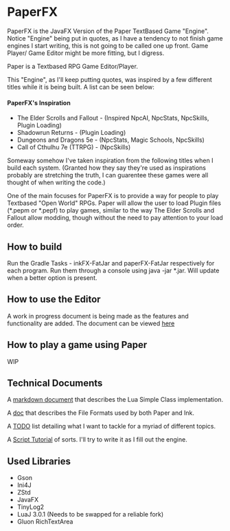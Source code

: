 # PaperFX

PaperFX is the JavaFX Version of the Paper TextBased Game "Engine". Notice "Engine" being put in quotes, as I have a tendency to not finish game engines I start writing, this is not going to be called one up front. Game Player/ Game Editor might be more fitting, but I digress. 

Paper is a Textbased RPG Game Editor/Player.

This "Engine", as I'll keep putting quotes, was inspired by a few different titles while it is being built. A list can be seen below:

#### PaperFX's Inspiration
* The Elder Scrolls and Fallout - (Inspired NpcAI, NpcStats, NpcSkills, Plugin Loading)
* Shadowrun Returns - (Plugin Loading)
* Dungeons and Dragons 5e - (NpcStats, Magic Schools, NpcSkills)
* Call of Cthulhu 7e (TTRPG) - (NpcSkills)

Someway somehow I've taken inspiration from the following titles when I build each system. (Granted how they say they're used as inspirations probably are stretching the truth, I can guarentee these games were all thought of when writing the code.) 

One of the main focuses for PaperFX is to provide a way for people to play Textbased "Open World" RPGs. Paper will allow the user to load Plugin files (*.pepm or *.pepf) to play games, similar to the way The Elder Scrolls and Fallout allow modding, though without the need to pay attention to your load order. 


## How to build

Run the Gradle Tasks - inkFX-FatJar and paperFX-FatJar respectively for each program. Run them through a console using java -jar *.jar. Will update when a better option is present. 

## How to use the Editor
A work in progress document is being made as the features and functionality are added. 
The document can be viewed [here](technical_documents/Editor%20Documentation.md)

## How to play a game using Paper

WIP


## Technical Documents

A [markdown document](technical_documents/LuaSimpleClass.md) that describes the Lua Simple Class implementation. 

A [doc](technical_documents/File%20Formats.txt) that describes the File Formats used by both Paper and Ink.

A [TODO](technical_documents/todolist.md) list detailing what I want to tackle for a myriad of different topics. 

A [Script Tutorial](technical_documents/ScriptingTutorial.md) of sorts. I'll try to write it as I fill out the engine. 


## Used Libraries
* Gson
* Ini4J
* ZStd
* JavaFX
* TinyLog2
* LuaJ 3.0.1 (Needs to be swapped for a reliable fork)
* Gluon RichTextArea